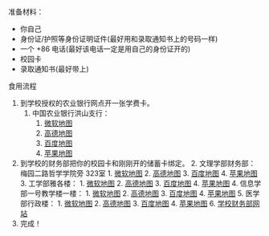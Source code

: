 准备材料：
- 你自己
- 身份证/护照等身份证明证件(最好用和录取通知书上的号码一样)
- 一个 +86 电话(最好该电话一定是用自己的身份证开的)
- 校园卡
- 录取通知书(最好带上)

食用流程
1. 到学校授权的农业银行网点开一张学费卡。
	1. 中国农业银行洪山支行：
		1. [微软地图](https://maps.windows.com/?form=WNAMSH&entity=local_ypid%3AYN4067x30876164)
		2. [高德地图](https://ditu.amap.com/place/B001B09U83)
		3. [百度地图](https://j.map.baidu.com/bb/urA)
		4. [苹果地图](https://maps.apple.com/?auid=1117162365721923&ll=30.532801,114.355362&lsp=57879&_ext=CjcKBAgEEAQKBAgFEAMKBAgGEGYKBAgbEAMKBAgdEHgKBAhSEAMKBAhVEBAKBAhZEAMKBQikARABEiQp/RFBYRWGPkAxcpTCXP6VXEA5TkQEV7SKPkBBKk1EH4CXXEA%3D&t=m)
2. 到学校的财务部把你的校园卡和刚刚开的储蓄卡绑定。
	2. 文理学部财务部：梅园二路哲学学院旁 323室
		1. [微软地图](https://cn.maps.windows.com/?form=WNAMSH&entity=local_ypid%3AYN4067x16054890419857174742)
		2. [高德地图](https://ditu.amap.com/place/B001B1DIFU)
		3. [百度地图](https://j.map.baidu.com/18/52g)
		4. [苹果地图](https://maps.apple.com/?address=%E4%B8%AD%E5%9B%BD%E6%B9%96%E5%8C%97%E7%9C%81%E6%AD%A6%E6%B1%89%E5%B8%82%E6%AD%A6%E6%98%8C%E5%8C%BA%E7%8F%9E%E7%8F%88%E5%B1%B116%E5%8F%B7%E6%AD%A6%E6%B1%89%E5%A4%A7%E5%AD%A6&auid=1117162367572890&ll=30.536933,114.366311&lsp=57879&q=%E6%AD%A6%E6%B1%89%E5%A4%A7%E5%AD%A6%E8%B4%A2%E5%8A%A1%E9%83%A8&_ext=CioKBAgDEAgKBAgEEAQKBAgFEAMKBAgFEAMKBAgGEBkKBAgKEAEKBAgbEAMSJCkjbZ6vHok+QDHgUP6OVJdcQDnnh1Zi2Yk+QEF7YMFdipdcQA%3D%3D&t=m)
	3. 工学部雅各楼：
		1. [微软地图](https://cn.maps.windows.com/?form=WNAMSH&entity=local_ypid%3AYN4067x7712523838300717973)
		2. [高德地图](https://ditu.amap.com/place/B001B1H2DE)
		3. [百度地图](https://j.map.baidu.com/5d/BUg)
		4. [苹果地图](https://maps.apple.com/?address=%E4%B8%AD%E5%9B%BD%E6%B9%96%E5%8C%97%E7%9C%81%E6%AD%A6%E6%B1%89%E5%B8%82%E6%AD%A6%E6%98%8C%E5%8C%BA%E7%8F%9E%E7%8F%88%E5%B1%B116%E5%8F%B7%E6%AD%A6%E6%B1%89%E5%A4%A7%E5%AD%A6&auid=1117162367738690&ll=30.542958,114.360321&lsp=57879&q=%E6%AD%A6%E6%B1%89%E5%A4%A7%E5%AD%A6%E9%9B%85%E5%90%84%E6%A5%BC&_ext=CiUKBAgDEAgKBAgEEAQKBAgFEAMKBAgFEAMKBQgGEN8BCgQIGxADEiQpSx91AImJPkAxu9+nSseWXEA5G0NFECKMPkBBFiZN42uXXEA%3D&t=m)
	4. 信息学部一号教学楼一楼：
		1. [微软地图](https://cn.maps.windows.com/?form=WNAMSH&entity=local_ypid%3AYN4067x4913607496381048287)
		2. [高德地图](https://ditu.amap.com/place/B001B1BXVT)
		3. [百度地图](https://j.map.baidu.com/7b/JZg)
		4. [苹果地图](https://maps.apple.com/?address=%E4%B8%AD%E5%9B%BD%E6%B9%96%E5%8C%97%E7%9C%81%E6%AD%A6%E6%B1%89%E5%B8%82%E6%B4%AA%E5%B1%B1%E5%8C%BA%E7%8F%9E%E5%96%BB%E8%B7%AF%E5%8D%8E%E4%B8%AD%E5%B8%88%E8%8C%83%E5%A4%A7%E5%AD%A6%E6%AD%A3%E9%97%A8%E5%AF%B9%E9%9D%A2%E6%AD%A6%E6%B1%89%E5%A4%A7%E5%AD%A6%E4%BF%A1%E6%81%AF%E5%AD%A6%E9%83%A8&auid=1117162367499593&ll=30.526455,114.361326&lsp=57879&q=%E6%AD%A6%E6%B1%89%E5%A4%A7%E5%AD%A6%E4%BF%A1%E6%81%AF%E5%AD%A6%E9%83%A81%E5%8F%B7%E6%95%99%E5%AD%A6%E6%A5%BC&_ext=CiUKBAgDEAgKBAgEEAQKBAgFEAMKBAgFEAMKBQgGEN8BCgQIGxADEiQpa5oy/GyEPkAxk05jG+SWXEA554dWYtmJPkBBFiZN42uXXEA%3D&t=m)
	5. 医学部行政楼：
		1. [微软地图](https://cn.maps.windows.com/?form=WNAMSH&entity=local_ypid%3AYN4067x4693529172507999543)
		2. [高德地图](https://ditu.amap.com/place/B0FFG56PIW)
		3. [百度地图](https://j.map.baidu.com/fc/i2g)
		4. [苹果地图](https://maps.apple.com/?address=%E4%B8%AD%E5%9B%BD%E6%B9%96%E5%8C%97%E7%9C%81%E6%AD%A6%E6%B1%89%E5%B8%82%E6%AD%A6%E6%98%8C%E5%8C%BA%E4%B8%9C%E6%B9%96%E8%B7%AF115%E5%8F%B7%E6%AD%A6%E6%B1%89%E5%A4%A7%E5%AD%A6%E5%8C%BB%E5%AD%A6%E9%83%A8&auid=1118368613718968&ll=30.553943,114.356972&lsp=57879&q=%E6%AD%A6%E6%B1%89%E5%A4%A7%E5%AD%A6%E5%8C%BB%E5%AD%A6%E9%83%A8%E8%A1%8C%E6%94%BF%E6%A5%BC&_ext=CioKBAgDEAgKBAgEEAQKBAgFEAMKBAgFEAMKBAgGEBkKBAgKEAEKBAgbEAMSJCm85hD9n40+QDFdOuxempZcQDkz4HHFAI4+QEGz4D89CpdcQA%3D%3D&t=m)
	6. [学校财务部网站](http://finance.whu.edu.cn/)
3. 完成！
